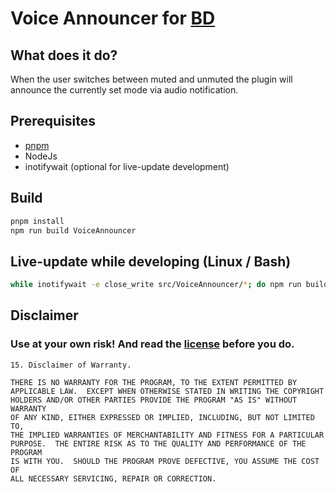 # Voice Announcer for [BD](https://github.com/BetterDiscord/BetterDiscord)

## What does it do?

When the user switches between muted and unmuted the plugin will announce the currently set mode via audio notification.

## Prerequisites

- [pnpm](https://pnpm.io/installation)
- NodeJs
- inotifywait (optional for live-update development)

## Build

```bash
pnpm install
npm run build VoiceAnnouncer
```

## Live-update while developing (Linux / Bash)

```bash
while inotifywait -e close_write src/VoiceAnnouncer/*; do npm run build VoiceAnnouncer; done
```

## Disclaimer

### Use at your own risk! And read the [license](https://github.com/NatanielRegula/bd-voice-announcer/blob/master/LICENSE) before you do.

```
15. Disclaimer of Warranty.

THERE IS NO WARRANTY FOR THE PROGRAM, TO THE EXTENT PERMITTED BY
APPLICABLE LAW.  EXCEPT WHEN OTHERWISE STATED IN WRITING THE COPYRIGHT
HOLDERS AND/OR OTHER PARTIES PROVIDE THE PROGRAM "AS IS" WITHOUT WARRANTY
OF ANY KIND, EITHER EXPRESSED OR IMPLIED, INCLUDING, BUT NOT LIMITED TO,
THE IMPLIED WARRANTIES OF MERCHANTABILITY AND FITNESS FOR A PARTICULAR
PURPOSE.  THE ENTIRE RISK AS TO THE QUALITY AND PERFORMANCE OF THE PROGRAM
IS WITH YOU.  SHOULD THE PROGRAM PROVE DEFECTIVE, YOU ASSUME THE COST OF
ALL NECESSARY SERVICING, REPAIR OR CORRECTION.
```
